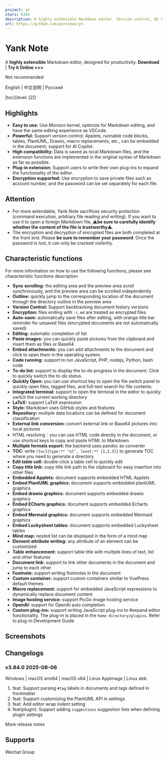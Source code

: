 ```yaml
---
project: yn
stars: 6344
description: A highly extensible Markdown editor. Version control, AI Copilot, mind map, documents encryption, code snippet running, integrated terminal, chart embedding, HTML applets, Reveal.js, plug-in, and macro replacement.
url: https://github.com/purocean/yn
---
```


Yank Note
=========

A **highly extensible** Markdown editor, designed for productivity. **Download** | **Try it Online >>>**

Not recommended

English | 中文说明 | Русский

\[toc\]{level: \[2\]}

Highlights
----------

-   **Easy to use:** Use _Monaco_ kernel, optimize for Markdown editing, and have the same editing experience as VSCode.
-   **Powerful:** Support version control; Applets, runnable code blocks, tables, PlantUML, Drawio, macro replacements, etc., can be embedded in the document; support for AI Copilot.
-   **High compatibility:** Data is saved as local Markdown files, and the extension functions are implemented in the original syntax of Markdown as far as possible.
-   **Plug-in extension:** Support users to write their own plug-ins to expand the functionality of the editor.
-   **Encryption supported:** Use encryption to save private files such as account number, and the password can be set separately for each file.

Attention
---------

-   For more extendable, Yank Note sacrifices security protection (command execution, arbitrary file reading and writing). If you want to use it to open a foreign Markdown file, ⚠️**be sure to carefully identify whether the content of the file is trustworthy**⚠️.
-   The encryption and decryption of encrypted files are both completed at the front end. Please **be sure to remember your password**. Once the password is lost, it can only be cracked violently.

Characteristic functions
------------------------

For more information on how to use the following functions, please see characteristic functions description

-   **Sync scrolling:** the editing area and the preview area scroll synchronously, and the preview area can be scrolled independently
-   **Outline:** quickly jump to the corresponding location of the document through the directory outline in the preview area
-   **Version Control:** Support backtracking document history versions
-   **Encryption:** files ending with `.c.md` are treated as encrypted files
-   **Auto-save:** automatically save files after editing, with orange title bar reminder for unsaved files (encrypted documents are not automatically saved)
-   **Editing:** automatic completion of list
-   **Paste images:** you can quickly paste pictures from the clipboard and insert them as files or Base64
-   **Embed attachments:** you can add attachments to the document and click to open them in the operating system.
-   **Code running:** support to run JavaScript, PHP, nodejs, Python, bash code
-   **To-do list:** support to display the to-do progress in the document. Click to quickly switch the to-do status.
-   **Quickly Open:** you can use shortcut key to open the file switch panel to quickly open files, tagged files, and full-text search for file contents.
-   **Integrated terminal:** support to open the terminal in the editor to quickly switch the current working directory
-   **LaTeX:** support LaTeX expression
-   **Style:** Markdown uses GitHub styles and features
-   **Repository:** multiple data locations can be defined for document classification
-   **External link conversion:** convert external link or Base64 pictures into local pictures
-   HTML resolving：you can use HTML code directly in the document, or use shortcut keys to copy and paste HTML to Markdown
-   **Multiple formats export:** the backend uses pandoc as converter
-   **TOC:** write `[toc]{type:** "ol", level:** [1,2,3]}` to generate TOC where you need to generate a directory
-   **Edit table cell:** double-click a table cell to quickly edit
-   **Copy title link:** copy title link path to the clipboard for easy insertion into other files
-   **Embedded Applets:** document supports embedded HTML Applets
-   **Embed PlantUML graphics:** document supports embedded plantUML graphics
-   **Embed drawio graphics:** document supports embedded drawio graphics
-   **Embed ECharts graphics:** document supports embedded Echarts graphics
-   **Embed Mermaid graphics:** document supports embedded Mermaid graphics
-   **Embed Luckysheet tables:** document supports embedded Luckysheet tables
-   **Mind map:** nested list can be displayed in the form of a mind map
-   **Element attribute writing:** any attribute of an element can be customized
-   **Table enhancement:** support table title with multiple lines of text, list and other features
-   **Document link:** support to link other documents in the document and jump to each other
-   **Footnote:** support writing footnotes in the document
-   **Custom container:** support custom containers similar to VuePress default themes
-   **Macro replacement:** support for embedded JavaScript expressions to dynamically replace document content
-   **Image hosting service:** support PicGo image hosting service
-   **OpenAI:** support for OpenAI auto completion
-   **Custom plug-ins:** support writing JavaScript plug-ins to #expand editor functionality. The plug-in is placed in the `home directory/plugins`. Refer to plug-in Development Guide

Screenshots
-----------

Changelogs
----------

### v3.84.0 2025-08-06

Windows | macOS arm64 | macOS x64 | Linux AppImage | Linux deb

1.  feat: Support parsing `#tag` labels in documents and tags defined in frontmatter
2.  feat: Support customizing the PlantUML API in settings
3.  feat: Add editor wrap indent setting
4.  feat(plugin): Support adding `suggestions` suggestion lists when defining plugin settings

More release notes

Supports
--------

Wechat Group
